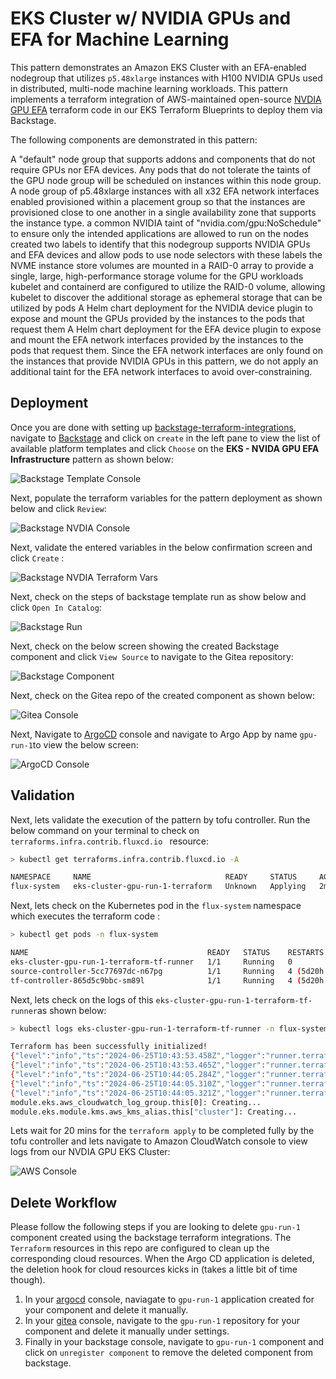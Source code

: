 # EKS Cluster w/ NVIDIA GPUs and EFA for Machine Learning

This pattern demonstrates an Amazon EKS Cluster with an EFA-enabled nodegroup that utilizes `p5.48xlarge` instances with H100 NVIDIA GPUs used in distributed, multi-node machine learning workloads.
This pattern implements a terraform integration of AWS-maintained open-source [NVDIA GPU EFA](https://github.com/aws-ia/terraform-aws-eks-blueprints/tree/main/patterns/nvidia-gpu-efa) terraform code in our EKS Terraform Blueprints to deploy them via Backstage. 

The following components are demonstrated in this pattern:

A "default" node group that supports addons and components that do not require GPUs nor EFA devices. Any pods that do not tolerate the taints of the GPU node group will be scheduled on instances within this node group.
A node group of p5.48xlarge instances with
all x32 EFA network interfaces enabled
provisioned within a placement group so that the instances are provisioned close to one another in a single availability zone that supports the instance type.
a common NVIDIA taint of "nvidia.com/gpu:NoSchedule" to ensure only the intended applications are allowed to run on the nodes created
two labels to identify that this nodegroup supports NVIDIA GPUs and EFA devices and allow pods to use node selectors with these labels
the NVME instance store volumes are mounted in a RAID-0 array to provide a single, large, high-performance storage volume for the GPU workloads
kubelet and containerd are configured to utilize the RAID-0 volume, allowing kubelet to discover the additional storage as ephemeral storage that can be utilized by pods
A Helm chart deployment for the NVIDIA device plugin to expose and mount the GPUs provided by the instances to the pods that request them
A Helm chart deployment for the EFA device plugin to expose and mount the EFA network interfaces provided by the instances to the pods that request them. Since the EFA network interfaces are only found on the instances that provide NVIDIA GPUs in this pattern, we do not apply an additional taint for the EFA network interfaces to avoid over-constraining.

## Deployment

Once you are done with setting up [backstage-terraform-integrations](https://github.com/cnoe-io/backstage-terraform-integrations), navigate to [Backstage](https://cnoe.localtest.me:8443/) and click on `create` in the left pane to view the list of available platform templates and click `Choose` on the **EKS - NVIDA GPU EFA Infrastructure** pattern as shown below:

![Backstage Template Console](../../images/gpu_pattern/gpu_001.jpg)

Next, populate the terraform variables for the pattern deployment as shown below and click `Review`:

![Backstage NVDIA Console](../../images/gpu_pattern/gpu_002.jpg)

Next, validate the entered variables in the below confirmation screen and click `Create` :

![Backstage NVDIA Terraform Vars](../../images/gpu_pattern/gpu_003.jpg)

Next, check on the steps of backstage template run as show below and click `Open In Catalog`:

![Backstage Run](../../images/gpu_pattern/gpu_004.jpg)

Next, check on the below screen showing the created Backstage component and click `View Source` to navigate to the Gitea repository:

![Backstage Component](../../images/gpu_pattern/gpu_005.jpg)

Next, check on the Gitea repo of the created component as shown below:

![Gitea Console](../../images/gpu_pattern/gpu_006.jpg)

Next, Navigate to [ArgoCD](https://cnoe.localtest.me:8443/argocd) console and navigate to Argo App by name `gpu-run-1`to view the below screen:

![ArgoCD Console](../../images/gpu_pattern/gpu_007.jpg)

## Validation

Next, lets validate the execution of the pattern by tofu controller. Run the below command on your terminal to check on `terraforms.infra.contrib.fluxcd.io ` resource:

```bash
> kubectl get terraforms.infra.contrib.fluxcd.io -A

NAMESPACE     NAME                              READY     STATUS     AGE
flux-system   eks-cluster-gpu-run-1-terraform   Unknown   Applying   2m38s
```
Next, lets check on the Kubernetes pod in the `flux-system` namespace which executes the terraform code :

```bash
> kubectl get pods -n flux-system

NAME                                        READY   STATUS    RESTARTS        AGE
eks-cluster-gpu-run-1-terraform-tf-runner   1/1     Running   0               3m3s
source-controller-5cc77697dc-n67pg          1/1     Running   4 (5d20h ago)   11d
tf-controller-865d5c9bbc-sm89l              1/1     Running   4 (5d20h ago)   11d
```

Next, lets check on the logs of this `eks-cluster-gpu-run-1-terraform-tf-runner`as shown below:

```bash
> kubectl logs eks-cluster-gpu-run-1-terraform-tf-runner -n flux-system

Terraform has been successfully initialized!
{"level":"info","ts":"2024-06-25T10:43:53.458Z","logger":"runner.terraform","msg":"workspace select"}
{"level":"info","ts":"2024-06-25T10:43:53.465Z","logger":"runner.terraform","msg":"creating a plan","instance-id":"168115a0-dd43-4957-9d29-67ba85111969"}
{"level":"info","ts":"2024-06-25T10:44:05.284Z","logger":"runner.terraform","msg":"save the plan","instance-id":"168115a0-dd43-4957-9d29-67ba85111969"}
{"level":"info","ts":"2024-06-25T10:44:05.310Z","logger":"runner.terraform","msg":"loading plan from secret","instance-id":"168115a0-dd43-4957-9d29-67ba85111969"}
{"level":"info","ts":"2024-06-25T10:44:05.321Z","logger":"runner.terraform","msg":"running apply","instance-id":"168115a0-dd43-4957-9d29-67ba85111969"}
module.eks.aws_cloudwatch_log_group.this[0]: Creating...
module.eks.module.kms.aws_kms_alias.this["cluster"]: Creating...
```

Lets wait for 20 mins for the `terraform apply` to be completed fully by the tofu controller and lets navigate to Amazon CloudWatch console to view logs from our NVDIA GPU EKS Cluster:

![AWS Console](../../images/gpu_pattern/gpu_008.jpg)

## Delete Workflow

Please follow the following steps if you are looking to delete `gpu-run-1` component created using the backstage terraform integrations. The `Terraform` resources in this repo are configured to clean up the corresponding cloud resources. When the Argo CD application is deleted, the deletion hook for cloud resources kicks in (takes a little bit of time though).

1. In your [argocd](https://cnoe.localtest.me:8443/argocd) console, naviagate to `gpu-run-1` application created for your component and delete it manually.
1. In your [gitea](https://cnoe.localtest.me:8443/gitea/) console, navigate to the `gpu-run-1` repository for your component and delete it manually under settings.
1. Finally in your backstage console, navigate to `gpu-run-1` component and click on `unregister component` to remove the deleted component from backstage.


